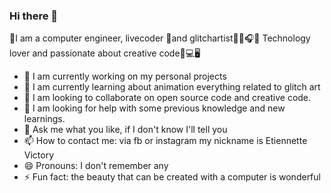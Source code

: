 ### Hi there 👋

<!--
**Etiennette/Etiennette** is a ✨ _special_ ✨ repository because its `README.md` (this file) appears on your GitHub profile.

Here are some ideas to get you started:

- 🔭 I’m currently working on ...
- 🌱 I’m currently learning ...
- 👯 I’m looking to collaborate on ...
- 🤔 I’m looking for help with ...
- 💬 Ask me about ...
- 📫 How to reach me: ...
- 😄 Pronouns: ...
- ⚡ Fun fact: ...
-->
👾I am a computer engineer, livecoder 🎼and glitchartist🎨🎤🎧🎸 
Technology lover and passionate about creative code📲💻🖥
- 🔭 I am currently working on my personal projects
- 🌱 I am currently learning about animation everything related to glitch art
- 👯 I am looking to collaborate on open source code and creative code.
- 🤔 I am looking for help with some previous knowledge and new learnings.
- 💬 Ask me what you like, if I don't know I'll tell you
- 📫 How to contact me: via fb or instagram my nickname is Etiennette Victory
- 😄 Pronouns: I don't remember any
- ⚡ Fun fact: the beauty that can be created with a computer is wonderful
